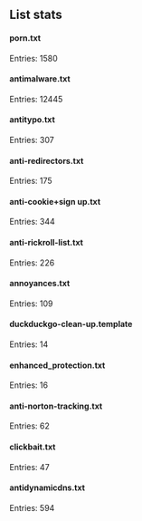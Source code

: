 ## List stats
#### porn.txt
Entries: 1580 <br> 
#### antimalware.txt
Entries: 12445 <br> 
#### antitypo.txt
Entries: 307 <br> 
#### anti-redirectors.txt
Entries: 175 <br> 
#### anti-cookie+sign up.txt
Entries: 344 <br> 
#### anti-rickroll-list.txt
Entries: 226 <br> 
#### annoyances.txt
Entries: 109 <br> 
#### duckduckgo-clean-up.template
Entries: 14 <br> 
#### enhanced_protection.txt
Entries: 16 <br> 
#### anti-norton-tracking.txt
Entries: 62 <br> 
#### clickbait.txt
Entries: 47 <br> 
#### antidynamicdns.txt
Entries: 594 <br> 
